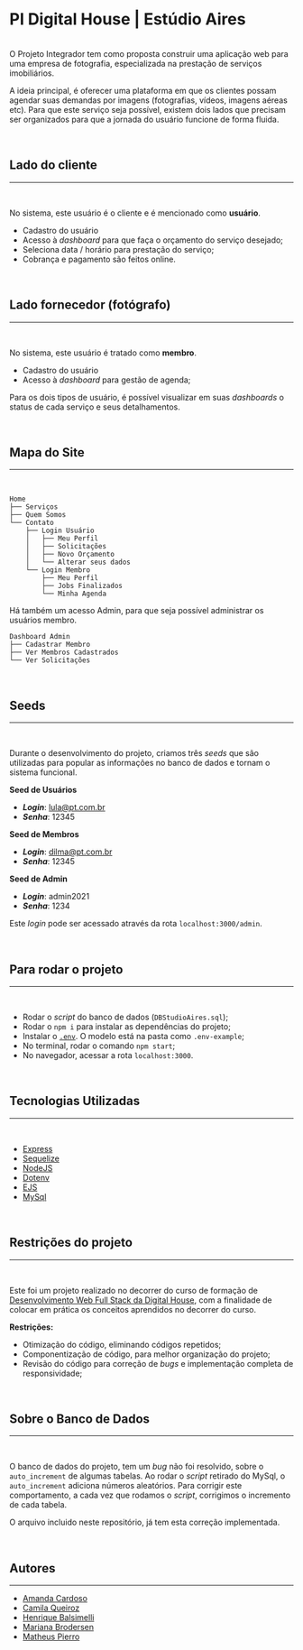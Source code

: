 # PI Digital House | Estúdio Aires
</br>
O Projeto Integrador tem como proposta construir uma aplicação web para uma empresa de fotografia, especializada na prestação de serviços imobiliários.

A ideia principal, é oferecer uma plataforma em que os clientes possam agendar suas demandas por imagens (fotografias, vídeos, imagens aéreas etc). Para que este serviço seja possível, existem dois lados que precisam ser organizados para que a jornada do usuário funcione de forma fluida.

</br>

## Lado do cliente
----
</br>

No sistema, este usuário é o cliente e é mencionado como **usuário**.

- Cadastro do usuário
- Acesso à _dashboard_ para que faça o orçamento do serviço desejado;
- Seleciona data / horário para prestação do serviço;
- Cobrança e pagamento são feitos online.

</br>

## Lado fornecedor (fotógrafo)
----
</br>

No sistema, este usuário é tratado como **membro**.

- Cadastro do usuário
- Acesso à _dashboard_ para gestão de agenda;

Para os dois tipos de usuário, é possível visualizar em suas _dashboards_ o status de cada serviço e seus detalhamentos.

</br>

## Mapa do Site
----
</br>

```
Home
├── Serviços
├── Quem Somos
└── Contato
    ├── Login Usuário
    │   ├── Meu Perfil
    │   ├── Solicitações
    │   ├── Novo Orçamento
    │   └── Alterar seus dados
    └── Login Membro
        ├── Meu Perfil
        ├── Jobs Finalizados
        └── Minha Agenda
```

Há também um acesso Admin, para que seja possível administrar os usuários membro.

```
Dashboard Admin
├── Cadastrar Membro
├── Ver Membros Cadastrados
└── Ver Solicitações
```

</br>

## Seeds
----
</br>

Durante o desenvolvimento do projeto, criamos três _seeds_ que são utilizadas para popular as informações no banco de dados e tornam o sistema funcional.

**Seed de Usuários**

- **_Login_**: lula@pt.com.br
- **_Senha_**: 12345

**Seed de Membros**

- **_Login_**: dilma@pt.com.br
- **_Senha_**: 12345

**Seed de Admin**

- **_Login_**: admin2021
- **_Senha_**: 1234

Este _login_ pode ser acessado através da rota `localhost:3000/admin`.

</br>

## Para rodar o projeto
----
</br>

- Rodar o _script_ do banco de dados (`DBStudioAires.sql`);
- Rodar o `npm i` para instalar as dependências do projeto;
- Instalar o [`.env`](https://www.npmjs.com/package/dotenv). O modelo está na pasta como `.env-example`;
- No terminal, rodar o comando `npm start`;
- No navegador, acessar a rota `localhost:3000`.

</br>

## Tecnologias Utilizadas
----
</br>

- [Express](https://expressjs.com/)
- [Sequelize](https://sequelize.org/)
- [NodeJS](https://nodejs.org/en/)
- [Dotenv](https://www.npmjs.com/package/dotenv)
- [EJS](https://www.npmjs.com/package/ejs)
- [MySql](https://www.mysql.com/)

</br>

## Restrições do projeto
----
</br>

Este foi um projeto realizado no decorrer do curso de formação de [Desenvolvimento Web Full Stack da Digital House](https://www.digitalhouse.com/br/curso/desenvolvimento-web-full-stack), com a finalidade de colocar em prática os conceitos aprendidos no decorrer do curso.
</br>

**Restrições:**

- Otimização do código, eliminando códigos repetidos;
- Componentização de código, para melhor organização do projeto;
- Revisão do código para correção de _bugs_ e implementação completa de responsividade;

</br>

## Sobre o Banco de Dados
----
</br>

O banco de dados do projeto, tem um _bug_ não foi resolvido, sobre o `auto_increment` de algumas tabelas. Ao rodar o _script_ retirado do MySql, o `auto_increment` adiciona números aleatórios. Para corrigir este comportamento, a cada vez que rodamos o _script_, corrigimos o incremento de cada tabela.

O arquivo incluido neste repositório, já tem esta correção implementada.

</br>

## Autores
----

- [Amanda Cardoso](https://github.com/cardoso24)
- [Camila Queiroz](https://github.com/camimq)
- [Henrique Balsimelli](https://github.com/henriquepbalsimelli)
- [Mariana Brodersen](https://github.com/MPBRODERSEN)
- [Matheus Pierro](https://github.com/matheusPierro)